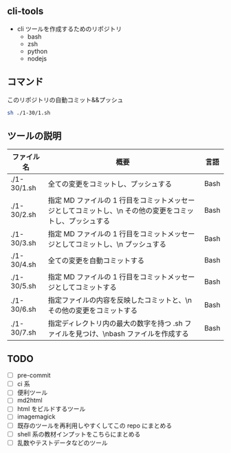 ## cli-tools

- cli ツールを作成するためのリポジトリ
  - bash
  - zsh
  - python
  - nodejs

## コマンド

このリポジトリの自動コミット&&プッシュ

```bash
sh ./1-30/1.sh
```

## ツールの説明

| ファイル名  | 概要                                                                                                     | 言語 |
| ----------- | -------------------------------------------------------------------------------------------------------- | ---- |
| ./1-30/1.sh | 全ての変更をコミットし、プッシュする                                                                     | Bash |
| ./1-30/2.sh | 指定 MD ファイルの 1 行目をコミットメッセージとしてコミットし、\n その他の変更をコミットし、プッシュする | Bash |
| ./1-30/3.sh | 指定 MD ファイルの 1 行目をコミットメッセージとしてコミットし、\n プッシュする                           | Bash |
| ./1-30/4.sh | 全ての変更を自動コミットする                                                                             | Bash |
| ./1-30/5.sh | 指定 MD ファイルの 1 行目をコミットメッセージとしてコミットする                                          | Bash |
| ./1-30/6.sh | 指定ファイルの内容を反映したコミットと、\n その他の変更をコミットする                                    | Bash |
| ./1-30/7.sh | 指定ディレクトリ内の最大の数字を持つ .sh ファイルを見つけ、\nbash ファイルを作成する                     | Bash |

## TODO

- [ ] pre-commit
- [ ] ci 系
- [ ] 便利ツール
- [ ] md2html
- [ ] html をビルドするツール
- [ ] imagemagick
- [ ] 既存のツールを再利用しやすくしてこの repo にまとめる
- [ ] shell 系の教材インプットをこちらにまとめる
- [ ] 乱数やテストデータなどのツール
